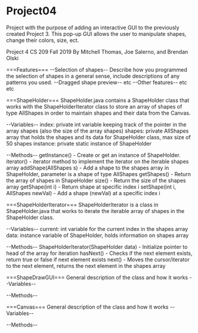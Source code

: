 # Project04
Project with the purpose of adding an interactive GUI to the previously created Project 3. This pop-up GUI allows the user to manipulate shapes, change their colors, size, ect. 

Project 4
CS 209 Fall 2019
By Mitchell Thomas, Joe Salerno, and Brendan Olski

===Features===
--Selection of shapes--
Describe how you programmed the selection of shapes in a general sense, include descriptions of any patterns you used.
--Dragged shape preview--
etc
--Other features--
etc etc

===ShapeHolder===
ShapeHolder.java contains a ShapeHolder class that works with the ShapeHolderIterator class to store an array of shapes of type AllShapes in order to maintain shapes and their data from the Canvas.

--Variables--
index: private int variable keeping track of the pointer in the array shapes (also the size of the array shapes)
shapes: private AllShapes array that holds the shapes and its data for ShapeHolder class, max size of 50 shapes
instance: private static instance of ShapeHolder

--Methods--
getInstance() - Create or get an instance of ShapeHolder.
iterator() - iterator method to implement the iterator on the iterable shapes array
addShape(AllShapes s) - Add a shape to the shapes array in ShapeHolder, parameter is a shape of type AllShapes
getShapes() - Return the array of shapes in ShapeHolder
size() - Return the size of the shapes array
getShape(int i) - Return shape at specific index i
setShape(int i, AllShapes newVal) - Add a shape (newVal) at a specific index i

===ShapeHolderIterator===
ShapeHolderIterator is a class in ShapeHolder.java that works to iterate the iterable array of shapes in the ShapeHolder class.

--Variables--
current: int variable for the current index in the shapes array
data: instance variable of ShapeHolder, holds information on shapes array

--Methods--
ShapeHolderIterator(ShapeHolder data) - Initialize pointer to head of the array for iteration
hasNext() - Checks if the next element exists, return true or false if next element exists
next() - Moves the cursor/iterator to the next element, returns the next element in the shapes array

===ShapeDrawGUI===
General description of the class and how it works
--Variables--

--Methods--

===Canvas===
General description of the class and how it works
--Variables--

--Methods--
